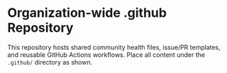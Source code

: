 # Organization-wide .github Repository

This repository hosts shared community health files, issue/PR templates, and reusable GitHub Actions workflows.
Place all content under the `.github/` directory as shown.
